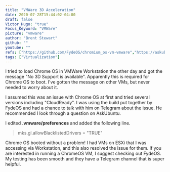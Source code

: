 ```yaml
---
title: "VMWare 3D Acceleration"
date: 2020-07-28T15:44:02-04:00
draft: false
Victor_Hugo: "true"
Focus_Keyword: "VMWare"
picture: "vmware"
author: "Brent Stewart"
github: ""
youtube: ""
refs: ["https://github.com/FydeOS/chromium_os-vm-vmware","https://askubuntu.com/questions/832755/no-3d-support-is-available-from-the-host-on-all-vmware-guests"]
tags: ["Virtualization"]
---
```


I tried to load Chrome OS in VMWare Workstation the other day and got the message "No 3D Support is available".  Apparently this is required for Chrome OS to boot.  I've gotten the message on other VMs, but never needed to worry about it.

I assumed this was an issue with Chrome OS at first and tried several versions including "CloudReady".  I was using the build put together by FydeOS and had a chance to talk with him on Telegram about the issue.  He recommended I look through a question on AskUbuntu.

I edited __.vmware/preferences__ and added the following line.

> mks.gl.allowBlacklistedDrivers = "TRUE"

Chrome OS booted without a problem!  I had VMs on ESXi that I was accessing via Workstation, and this also resolved the issue for them.  If you are interested in running a ChromeOS VM, I suggest checking out FydeOS.  My testing has been smooth and they have a Telegram channel that is super helpful.
